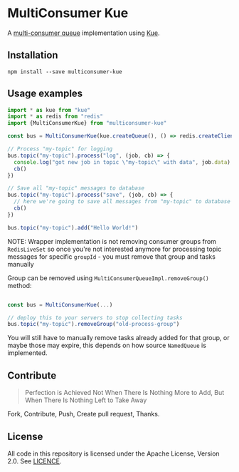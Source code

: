 MultiConsumer Kue
===================

A [multi-consumer queue](https://www.npmjs.com/package/multiconsumer-queue) implementation using [Kue](https://www.npmjs.com/package/kue).


## Installation

```
npm install --save multiconsumer-kue
```

## Usage examples

```typescript
import * as kue from "kue"
import * as redis from "redis"
import {MultiConsumerKue} from "multiconsumer-kue"

const bus = MultiConsumerKue(kue.createQueue(), () => redis.createClient())

// Process "my-topic" for logging
bus.topic("my-topic").process("log", (job, cb) => {
  console.log("got new job in topic \"my-topic\" with data", job.data)
  cb()
})

// Save all "my-topic" messages to database
bus.topic("my-topic").process("save", (job, cb) => {
  // here we're going to save all messages from "my-topic" to database
  cb()
})

bus.topic("my-topic").add("Hello World!")
```

NOTE: Wrapper implementation is not removing consumer groups from `RedisLiveSet` so once you're
 not interested anymore for processing topic messages for specific `groupId` -
 you must remove that group and tasks manually

Group can be removed using `MultiConsumerQueueImpl.removeGroup()` method:

```typescript

const bus = MultiConsumerKue(...)

// deploy this to your servers to stop collecting tasks
bus.topic("my-topic").removeGroup("old-process-group")

```

You will still have to manually remove tasks already added for that group, or maybe those may expire, 
this depends on how source `NamedQueue` is implemented.


## Contribute

> Perfection is Achieved Not When There Is Nothing More to Add, 
> But When There Is Nothing Left to Take Away

Fork, Contribute, Push, Create pull request, Thanks. 


## License

All code in this repository is licensed under the Apache License, Version 2.0. See [LICENCE](./LICENSE).
